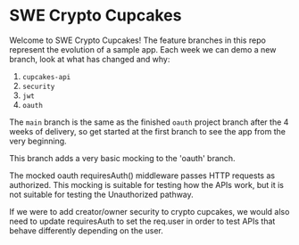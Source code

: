 # SWE Crypto Cupcakes

Welcome to SWE Crypto Cupcakes! The feature branches in this repo represent the evolution of a sample app. Each week we can demo a new branch, look at what has changed and why:

1. `cupcakes-api`
2. `security`
3. `jwt`
4. `oauth`

The `main` branch is the same as the finished `oauth` project branch after the 4 weeks of delivery, so get started at the first branch to see the app from the very beginning.

This branch adds a very basic mocking to the 'oauth' branch.

The mocked oauth requiresAuth() middleware passes HTTP requests as authorized. This mocking is suitable for testing how the APIs work, but it is not suitable for testing the Unauthorized pathway.

If we were to add creator/owner security to crypto cupcakes, we would also need to update requiresAuth to set the req.user in order to test APIs that behave differently depending on the user.
